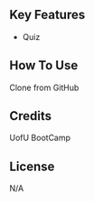 ## Key Features

* Quiz

## How To Use
Clone from GitHub

## Credits
UofU BootCamp

## License

N/A

